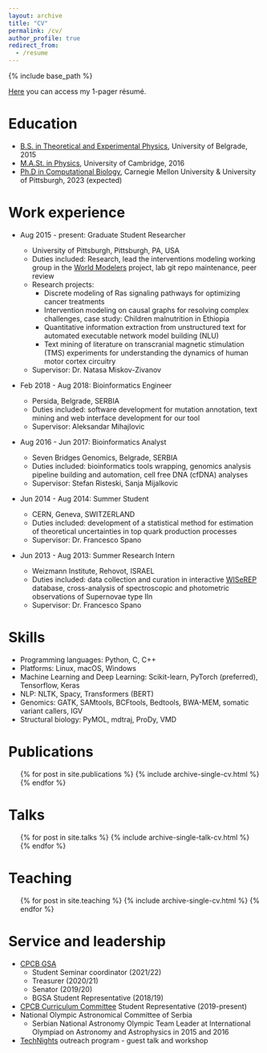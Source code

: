 ```yaml
---
layout: archive
title: "CV"
permalink: /cv/
author_profile: true
redirect_from:
  - /resume
---
```


{% include base_path %}

[Here](https://github.com/Stefan-Andjelkovic-Pitt/stefan-andjelkovic-pitt.github.io/raw/master/files/Andjelkovic_Stefan_Resume_2022.pdf) you can access my 1-pager résumé.

Education
======
* [B.S. in Theoretical and Experimental Physics](http://www.ff.bg.ac.rs/Engleski/Undergraduate/Theoretica.html), University of Belgrade, 2015
* [M.A.St. in Physics](https://www.phy.cam.ac.uk/admissions/postgraduate/degreesoffered/mastinphysics), University of Cambridge, 2016
* [Ph.D in Computational Biology](https://bit.ly/cpcb-phd), Carnegie Mellon University & University of Pittsburgh, 2023 (expected)

Work experience
======
* Aug 2015 - present: Graduate Student Researcher
  * University of Pittsburgh, Pittsburgh, PA, USA
  * Duties included: Research, lead the interventions modeling working group in the [World Modelers](https://www.darpa.mil/program/world-modelers) project, lab git repo maintenance, peer review
  * Research projects:
    * Discrete modeling of Ras signaling pathways for optimizing cancer treatments
    * Intervention modeling on causal graphs for resolving complex challenges, case study: Children malnutrition in Ethiopia
    * Quantitative information extraction from unstructured text for automated executable network model building (NLU)
    * Text mining of literature on transcranial magnetic stimulation (TMS) experiments for understanding the dynamics of human motor cortex circuitry
  * Supervisor: Dr. Natasa Miskov-Zivanov

* Feb 2018 - Aug 2018: Bioinformatics Engineer
  * Persida, Belgrade, SERBIA
  * Duties included: software development for mutation annotation, text mining and web interface development for our tool
  * Supervisor: Aleksandar Mihajlovic

* Aug 2016 - Jun 2017: Bioinformatics Analyst
  * Seven Bridges Genomics, Belgrade, SERBIA
  * Duties included: bioinformatics tools wrapping, genomics analysis pipeline building and automation, cell free DNA (cfDNA) analyses
  * Supervisor: Stefan Risteski, Sanja Mijalkovic

* Jun 2014 - Aug 2014: Summer Student
  * CERN, Geneva, SWITZERLAND
  * Duties included: development of a statistical method for estimation of theoretical uncertainties in top quark production processes
  * Supervisor: Dr. Francesco Spano

* Jun 2013 - Aug 2013: Summer Research Intern
  * Weizmann Institute, Rehovot, ISRAEL
  * Duties included: data collection and curation in interactive [WISeREP](https://www.wiserep.org) database, cross-analysis of spectroscopic and photometric observations of Supernovae type IIn
  * Supervisor: Dr. Francesco Spano
  
Skills
======
* Programming languages: Python, C, C++
* Platforms: Linux, macOS, Windows
* Machine Learning and Deep Learning: Scikit-learn, PyTorch (preferred), Tensorflow, Keras
* NLP: NLTK, Spacy, Transformers (BERT)
* Genomics: GATK, SAMtools, BCFtools, Bedtools, BWA-MEM, somatic variant callers, IGV
* Structural biology: PyMOL, mdtraj, ProDy, VMD

Publications
======
  <ul>{% for post in site.publications %}
    {% include archive-single-cv.html %}
  {% endfor %}</ul>
  
Talks
======
  <ul>{% for post in site.talks %}
    {% include archive-single-talk-cv.html %}
  {% endfor %}</ul>
  
Teaching
======
  <ul>{% for post in site.teaching %}
    {% include archive-single-cv.html %}
  {% endfor %}</ul>
  
Service and leadership
======
* [CPCB GSA](http://www.compbio.cmu.edu/people/committees/)
  * Student Seminar coordinator (2021/22)
  * Treasurer (2020/21)
  * Senator (2019/20)
  * BGSA Student Representative (2018/19)
* [CPCB Curriculum Committee](http://www.compbio.cmu.edu/people/committees/) Student Representative (2019-present)
* National Olympic Astronomical Committee of Serbia
  * Serbian National Astronomy Olympic Team Leader at International Olympiad on Astronomy and Astrophysics in 2015 and 2016
* [TechNights](https://www.cmu.edu/scs/technights/index.html) outreach program - guest talk and workshop
